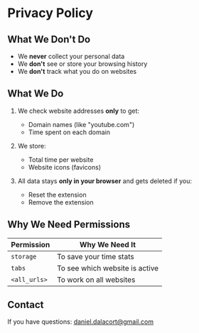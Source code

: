 ﻿# Privacy Policy

## What We Don't Do
- We **never** collect your personal data
- We **don't** see or store your browsing history
- We **don't** track what you do on websites

## What We Do
1. We check website addresses **only** to get:
    - Domain names (like "youtube.com")
    - Time spent on each domain

2. We store:
    - Total time per website
    - Website icons (favicons)

3. All data stays **only in your browser** and gets deleted if you:
    - Reset the extension
    - Remove the extension

## Why We Need Permissions
| Permission | Why We Need It |
|------------|---------------|
| `storage` | To save your time stats |
| `tabs` | To see which website is active |
| `<all_urls>` | To work on all websites |

## Contact
If you have questions: [daniel.dalacort@gmail.com](mailto:daniel.dalacort@gmail.com)
